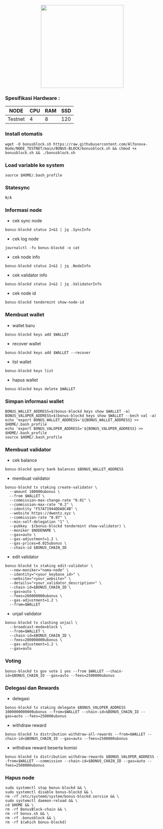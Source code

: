 
<p align="center">
  <img width="270" height="auto" src="https://user-images.githubusercontent.com/118625308/226153202-b7326561-bb14-4e70-940a-c17eda7702b7.svg">
</p>

### Spesifikasi Hardware :
NODE  | CPU     | RAM      | SSD     |
| ------------- | ------------- | ------------- | -------- |
| Testnet | 4          | 8         | 120  |


### Install otomatis
```
wget -O bonusblock.sh https://raw.githubusercontent.com/Alfonova-Node/NODE_TESTNET/main/BONUS-BLOCK/bonusblock.sh && chmod +x bonusblock.sh && ./bonusblock.sh
```
### Load variable ke system
```
source $HOME/.bash_profile
```
### Statesync
```
N/A
```
### Informasi node

* cek sync node
```
bonus-blockd status 2>&1 | jq .SyncInfo
```
* cek log node
```
journalctl -fu bonus-blockd -o cat
```
* cek node info
```
bonus-blockd status 2>&1 | jq .NodeInfo
```
* cek validator info
```
bonus-blockd status 2>&1 | jq .ValidatorInfo
```
* cek node id
```
bonus-blockd tendermint show-node-id
```
### Membuat wallet
* wallet baru
```
bonus-blockd keys add $WALLET
```
* recover wallet
```
bonus-blockd keys add $WALLET --recover
```
* list wallet
```
bonus-blockd keys list
```
* hapus wallet
```
bonus-blockd keys delete $WALLET
```
### Simpan informasi wallet
```
BONUS_WALLET_ADDRESS=$(bonus-blockd keys show $WALLET -a)
BONUS_VALOPER_ADDRESS=$(bonus-blockd keys show $WALLET --bech val -a)
echo 'export BONUS_WALLET_ADDRESS='${BONUS_WALLET_ADDRESS} >> $HOME/.bash_profile
echo 'export BONUS_VALOPER_ADDRESS='${BONUS_VALOPER_ADDRESS} >> $HOME/.bash_profile
source $HOME/.bash_profile
```

### Membuat validator
* cek balance
```
bonus-blockd query bank balances $BONUS_WALLET_ADDRESS
```
* membuat validator
```
bonus-blockd tx staking create-validator \
  --amount 100000ubonus \
  --from $WALLET \
  --commission-max-change-rate "0.01" \
  --commission-max-rate "0.2" \
  --identity "F57A71944DDA8C4B" \
  --website https://dwentz.xyz \
  --commission-rate "0.07" \
  --min-self-delegation "1" \
  --pubkey  $(bonus-blockd tendermint show-validator) \
  --moniker $NODENAME \
  --gas=auto \
  --gas-adjustment=1.2 \
  --gas-prices=0.025ubonus \
  --chain-id $BONUS_CHAIN_ID
```
* edit validator
```
bonus-blockd tx staking edit-validator \
  --new-moniker="nama-node" \
  --identity="<your_keybase_id>" \
  --website="<your_website>" \
  --details="<your_validator_description>" \
  --chain-id=$BONUS_CHAIN_ID \
  --gas=auto \
  --fees=260000000ubonus \
  --gas-adjustment=1.2 \
  --from=$WALLET
```
* unjail validator
```
bonus-blockd tx slashing unjail \
  --broadcast-mode=block \
  --from=$WALLET \
  --chain-id=$BONUS_CHAIN_ID \
  --fees=200000000ubonus \
  --gas-adjustment=1.2 \
  --gas=auto
```
### Voting
```
bonus-blockd tx gov vote 1 yes --from $WALLET --chain-id=$BONUS_CHAIN_ID --gas=auto --fees=2500000ubonus
```
### Delegasi dan Rewards
* delegasi
```
bonus-blockd tx staking delegate $BONUS_VALOPER_ADDRESS 1000000000000ubonus --from=$WALLET --chain-id=$BONUS_CHAIN_ID --gas=auto --fees=250000ubonus
```
* withdraw reward
```
bonus-blockd tx distribution withdraw-all-rewards --from=$WALLET --chain-id=$BONUS_CHAIN_ID --gas=auto --fees=2500000ubonus
```
* withdraw reward beserta komisi
```
bonus-blockd tx distribution withdraw-rewards $BONUS_VALOPER_ADDRESS --from=$WALLET --commission --chain-id=$BONUS_CHAIN_ID --gas=auto --fees=2500000ubonus
```

### Hapus node
```
sudo systemctl stop bonus-blockd && \
sudo systemctl disable bonus-blockd && \
rm -rf /etc/systemd/system/bonus-blockd.service && \
sudo systemctl daemon-reload && \
cd $HOME && \
rm -rf BonusBlock-chain && \
rm -rf bonus.sh && \
rm -rf .bonusblock && \
rm -rf $(which bonus-blockd)
```
